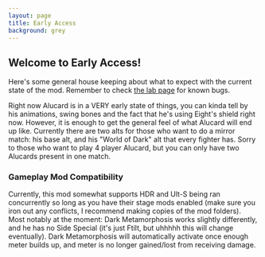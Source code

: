 ```yaml
---
layout: page
title: Early Access
background: grey
---
```


<div class="col-lg-12 text-center">
	<h2 class="section-heading text-uppercase">Welcome to Early Access!</h2>
</div>

Here's some general house keeping about what to expect with the current state of the mod. Remember to check [the lab page](https://csharpm7.github.io/Alucard/lab) for known bugs.

Right now Alucard is in a VERY early state of things, you can kinda tell by his animations, swing bones and the fact that he's using Eight's shield right now. However, it is enough to get the general feel of what Alucard will end up like. Currently there are two alts for those who want to do a mirror match: his base alt, and his "World of Dark" alt that every fighter has. Sorry to those who want to play 4 player Alucard, but you can only have two Alucards present in one match.


<div class="col-lg-12 text-center">
	<h3 class="section-heading text-uppercase">Gameplay Mod Compatibility</h3>
</div>
Currently, this mod somewhat supports HDR and Ult-S being ran concurrently so long as you have their stage mods enabled (make sure you iron out any conflicts, I recommend making copies of the mod folders). Most notably at the moment: Dark Metamorphosis works slightly differently, and he has no Side Special (it's just Ftilt, but uhhhhh this will change eventually). Dark Metamorphosis will automatically activate once enough meter builds up, and meter is no longer gained/lost from receiving damage.